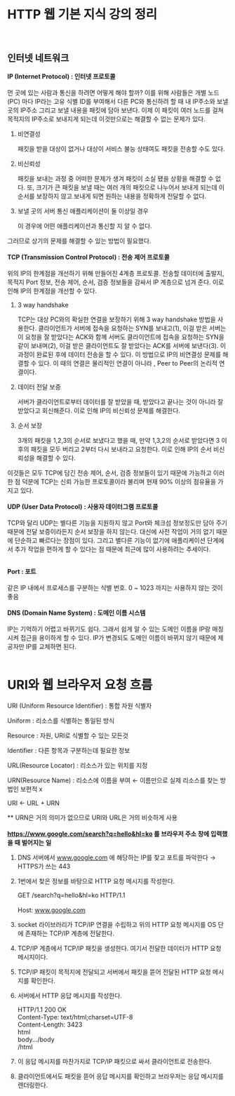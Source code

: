 # HTTP 웹 기본 지식 강의 정리
<br>

## 인터넷 네트워크

**IP (Internet Protocol) : 인터넷 프로토콜**
<br><br>
먼 곳에 있는 사람과 통신을 하려면 어떻게 해야 할까? 이를 위해 사람들은 개별 노드 (PC) 마다 IP라는 고유 식별 ID를 부여해서 다른 PC와 통신하려 할 때 내 IP주소와 보낼 곳의 IP주소 그리고 보낼 내용을 패킷에 담아 보낸다. 이제 이 패킷이 여러 노드를 걸쳐 목적지의 IP주소로 보내지게 되는데 이것만으로는 해결할 수 없는 문제가 있다. 

1. 비연결성 
    
    패킷을 받을 대상이 없거나 대상이 서비스 불능 상태여도 패킷을 전송할 수도 있다.
    

1. 비신뢰성
    
    패킷을 보내는 과정 중 어떠한 문제가 생겨 패킷이 소실 됐을 상황을 해결할 수 없다. 또, 크기가 큰 패킷을 보낼 때는 여러 개의 패킷으로 나누어서 보내게 되는데 이 순서를 보장하지 않고 보내게 되면 원하는 내용을 정확하게 전달할 수 없다.
    

1. 보낼 곳의 서버 통신 애플리케이션이 둘 이상일 경우
    
    이 경우에 어떤 애플리케이션과 통신할 지 알 수 없다.

그러므로 상기의 문제를 해결할 수 있는 방법이 필요했다.
<br><br>
**TCP (Transmission Control Protocol) : 전송 제어 프로토콜**
<br><br>
위의 IP의 한계점을 개선하기 위해 만들어진 4계층 프로토콜. 전송할 데이터에 출발지, 목적지 Port 정보, 전송 제어, 순서, 검증 정보들을 감싸서 IP 계층으로 넘겨 준다. 이로 인해 IP의 한계점을 개선할 수 있다.

1. 3 way handshake
    
    TCP는 대상 PC와의 확실한 연결을 보장하기 위해 3 way handshake 방법을 사용한다. 클라이언트가 서버에 접속을 요청하는 SYN를 보내고(1), 이걸 받은 서버는 이 요청을 잘 받았다는 ACK와 함께 서버도 클라이언트에 접속을 요청하는 SYN을 같이 보내며(2), 이걸 받은 클라이언트도 잘 받았다는 ACK를 서버에 보낸다(3). 이 과정이 완료된 후에 데이터 전송을 할 수 있다. 이 방법으로 IP의 비연결성 문제를 해결할 수 있다. 이 때의 연결은 물리적인 연결이 아니라 , Peer to Peer의 논리적 연결이다.
    
2. 데이터 전달 보증
    
    서버가 클라이언트로부터 데이터를 잘 받았을 때, 받았다고 끝나는 것이 아니라 잘 받았다고 회신해준다. 이로 인해 IP의 비신뢰성 문제를 해결한다.
    

1. 순서 보장
    
    3개의 패킷을 1,2,3의 순서로 보냈다고 했을 때, 만약 1,3,2의 순서로 받았다면 3 이후의 패킷을 모두 버리고 2부터 다시 보내라고 요청한다. 이로 인해 IP의 순서 비신뢰성을 해결할 수 있다.
    

이것들은 모두 TCP에 담긴 전송 제어, 순서, 검증 정보들이 있기 때문에 가능하고 이러한 점 덕분에 TCP는 신뢰 가능한 프로토콜이라 불리며 현재 90% 이상의 점유율을 가지고 있다.
<br><br>
**UDP (User Data Protocol) : 사용자 데이터그램 프로토콜**
<br><br>
TCP와 달리 UDP는 별다른 기능을 지원하지 않고 Port와 체크섬 정보정도만 담아 주기 때문에 전달 보증이라든지 순서 보장을 하지 않는다. 대신에 사전 작업이 거의 없기 때문에 단순하고 빠르다는 장점이 있다. 그리고 별다른 기능이 없기에 애플리케이션 단계에서 추가 작업을 편하게 할 수 있다는 점 때문에 최근에 많이 사용하려는 추세이다.
<br><br>

**Port : 포트**
<br><br>
같은 IP 내에서 프로세스를 구분하는 식별 번호. 0 ~ 1023 까지는 사용하지 않는 것이 좋음
<br><br>
**DNS (Domain Name System) : 도메인 이름 시스템** 
<br><br>
IP는 기억하기 어렵고 바뀌기도 쉽다. 그래서 쉽게 알 수 있는 도메인 이름을 IP랑 매칭시켜 접근을 용이하게 할 수 있다. IP가 변경되도 도메인 이름이 바뀌지 않기 때문에 제공자만 IP를 교체하면 된다.
<br><br>

# URI와 웹 브라우저 요청 흐름

URI (Uniform Resource Identifier) : 통합 자원 식별자

Uniform : 리소스를 식별하는 통일된 방식

Resource : 자원, URI로 식별할 수 있는 모든것

Identifier : 다른 항목과 구분하는데 필요한 정보

URL(Resource Locator) : 리소스가 있는 위치를 지정

URN(Resource Name) : 리소스에 이름을 부여 ← 이름만으로 실제 리소스를 찾는 방법인 보편적 x

URI ← URL + URN

** URN은 거의 의미가 없으므로 URI와 URL은 거의 비슷하게 사용
<br><br>
**https://www.google.com/search?q=hello&hl=ko 를 브라우저 주소 창에 입력했을 때 벌어지는 일**

1. DNS 서버에서 www.google.com 에 해당하는 IP를 찾고 포트를 파악한다 → HTTPS가 쓰는 443
2. 1번에서 찾은 정보를 바탕으로 HTTP 요청 메시지를 작성한다.
    
    GET /search?q=hello&hl=ko HTTP/1.1
   <br><br>
    Host: www.google.com
    
4. socket 라이브러리가 TCP/IP 연결을 수립하고 위의 HTTP 요청 메시지를  OS 단에 존재하는 TCP/IP 계층에 전달한다.
5. TCP/IP 계층에서 TCP/IP 패킷을 생성한다. 여기서 전달한 데이터가 HTTP 요청 메시지이다.
6. TCP/IP 패킷이 목적지에 전달되고 서버에서 패킷을 뜯어 전달된 HTTP 요청 메시지를 확인한다.
7. 서버에서 HTTP 응답 메시지를 작성한다.
    
    HTTP/1.1 200 OK
   <br>
    Content-Type: text/html;charset=UTF-8
   <br>
    Content-Length: 3423
   <br>
    html
   <br>
    body.../body
   <br>
    /html
    <br>
9. 이 응답 메시지를 마찬가지로 TCP/IP 패킷으로 싸서 클라이언트로 전송한다.
10. 클라이언트에서도 패킷을 뜯어 응답 메시지를 확인하고 브라우저는 응답 메시지를 렌더링한다.
